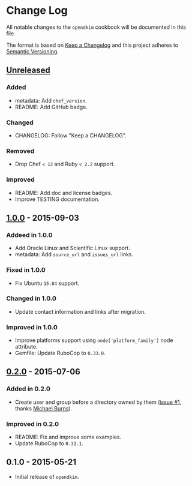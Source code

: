 # Change Log
All notable changes to the `opendkim` cookbook will be documented in this file.

The format is based on [Keep a Changelog](http://keepachangelog.com/) and this project adheres to [Semantic Versioning](http://semver.org/).

## [Unreleased]
### Added
- metadata: Add `chef_version`.
- README: Add GitHub badge.

### Changed
- CHANGELOG: Follow "Keep a CHANGELOG".

### Removed
- Drop Chef `< 12` and Ruby `< 2.2` support.

### Improved
- README: Add doc and license badges.
- Improve TESTING documentation.

## [1.0.0] - 2015-09-03
### Addeed in 1.0.0
- Add Oracle Linux and Scientific Linux support.
- metadata: Add `source_url` and `issues_url` links.

### Fixed in 1.0.0
- Fix Ubuntu `15.04` support.

### Changed in 1.0.0
- Update contact information and links after migration.

### Improved in 1.0.0
- Improve platforms support using `node['platform_family']` node attribute.
- Gemfile: Update RuboCop to `0.33.0`.

## [0.2.0] - 2015-07-06
### Added in 0.2.0
- Create user and group before a directory owned by them ([issue #1](https://github.com/zuazo/opendkim-cookbook/pull/1), thanks [Michael Burns](https://github.com/mburns)).

### Improved in 0.2.0
- README: Fix and improve some examples.
- Update RuboCop to `0.32.1`.

## 0.1.0 - 2015-05-21
- Initial release of `opendkim`.

[Unreleased]: https://github.com/zuazo/opendkim-cookbook/compare/1.0.0...HEAD
[1.0.0]: https://github.com/zuazo/opendkim-cookbook/compare/0.2.0...1.0.0
[0.2.0]: https://github.com/zuazo/opendkim-cookbook/compare/0.1.0...0.2.0
